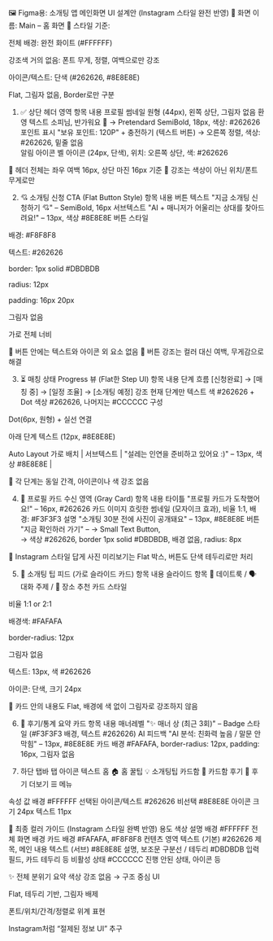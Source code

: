 🖼 Figma용: 소개팅 앱 메인화면 UI 설계안 (Instagram 스타일 완전 반영)
📱 화면 이름: Main – 홈 화면
🎨 스타일 기준:

전체 배경: 완전 화이트 (#FFFFFF)

강조색 거의 없음: 폰트 무게, 정렬, 여백으로만 강조

아이콘/텍스트: 단색 (#262626, #8E8E8E)

Flat, 그림자 없음, Border로만 구분

1. ✅ 상단 헤더 영역
항목	내용
프로필 썸네일	원형 (44px), 왼쪽 상단, 그림자 없음
환영 텍스트	소피님, 반가워요 👋
→ Pretendard SemiBold, 18px, 색상: #262626	
포인트 표시	"보유 포인트: 120P" + 충전하기 (텍스트 버튼)
→ 오른쪽 정렬, 색상: #262626, 밑줄 없음	
알림 아이콘	벨 아이콘 (24px, 단색), 위치: 오른쪽 상단, 색: #262626

🔹 헤더 전체는 좌우 여백 16px, 상단 마진 16px 기준
🔹 강조는 색상이 아닌 위치/폰트 무게로만

2. 💘 소개팅 신청 CTA (Flat Button Style)
항목	내용
버튼 텍스트	"지금 소개팅 신청하기 💘" – SemiBold, 16px
서브텍스트	"AI + 매니저가 어울리는 상대를 찾아드려요!" – 13px, 색상 #8E8E8E
버튼 스타일	

배경: #F8F8F8

텍스트: #262626

border: 1px solid #DBDBDB

radius: 12px

padding: 16px 20px

그림자 없음

가로 전체 너비

🔹 버튼 안에는 텍스트와 아이콘 외 요소 없음
🔹 버튼 강조는 컬러 대신 여백, 무게감으로 해결

3. ⏳ 매칭 상태 Progress 뷰 (Flat한 Step UI)
항목	내용
단계 흐름	[신청완료] → [매칭 중] → [일정 조율] → [소개팅 예정]
강조	현재 단계만 텍스트 색 #262626 + Dot 색상 #262626, 나머지는 #CCCCCC
구성	

Dot(6px, 원형) + 실선 연결

아래 단계 텍스트 (12px, #8E8E8E)

Auto Layout 가로 배치
| 서브텍스트 | "설레는 인연을 준비하고 있어요 :)" – 13px, 색상 #8E8E8E |

🔹 각 단계는 동일 간격, 아이콘이나 색 강조 없음

4. 📩 프로필 카드 수신 영역 (Gray Card)
항목	내용
타이틀	"프로필 카드가 도착했어요!" – 16px, #262626
카드 이미지	흐릿한 썸네일 (모자이크 효과), 비율 1:1, 배경: #F3F3F3
설명	"소개팅 30분 전에 사진이 공개돼요" – 13px, #8E8E8E
버튼	"지금 확인하러 가기" –
→ Small Text Button,	
→ 색상 #262626, border 1px solid #DBDBDB, 배경 없음, radius: 8px	

🔹 Instagram 스타일 답게 사진 미리보기는 Flat 박스, 버튼도 단색 테두리로만 처리

5. 🎽 소개팅 팁 피드 (가로 슬라이드 카드)
항목	내용
슬라이드 항목	👗 데이트룩 / 🗣 대화 주제 / 📍 장소 추천
카드 스타일	

비율 1:1 or 2:1

배경색: #FAFAFA

border-radius: 12px

그림자 없음

텍스트: 13px, 색 #262626

아이콘: 단색, 크기 24px

🔹 카드 안의 내용도 Flat, 배경에 색 없이 그림자로 강조하지 않음

6. 🧠 후기/통계 요약 카드
항목	내용
매너레벨	"✨ 매너 상 (최근 3회)" – Badge 스타일 (#F3F3F3 배경, 텍스트 #262626)
AI 피드백	"AI 분석: 친화력 높음 / 말문 안 막힘" – 13px, #8E8E8E
카드	배경 #FAFAFA, border-radius: 12px, padding: 16px, 그림자 없음

7. 하단 탭바
탭	아이콘	텍스트
홈	🏠	홈
꿀팁	💡	소개팅팁
카드함	📩	카드함
후기	📝	후기
더보기	☰	메뉴

속성	값
배경	#FFFFFF
선택된 아이콘/텍스트	#262626
비선택	#8E8E8E
아이콘 크기	24px
텍스트	11px

🎨 최종 컬러 가이드 (Instagram 스타일 완벽 반영)
용도	색상	설명
배경	#FFFFFF	전체 화면 배경
카드 배경	#FAFAFA, #F8F8F8	컨텐츠 영역
텍스트 (기본)	#262626	제목, 메인 내용
텍스트 (서브)	#8E8E8E	설명, 보조문
구분선 / 테두리	#DBDBDB	입력필드, 카드 테두리 등
비활성 상태	#CCCCCC	진행 안된 상태, 아이콘 등

✨ 전체 분위기 요약
색상 강조 없음 → 구조 중심 UI

Flat, 테두리 기반, 그림자 배제

폰트/위치/간격/정렬로 위계 표현

Instagram처럼 “절제된 정보 UI” 추구